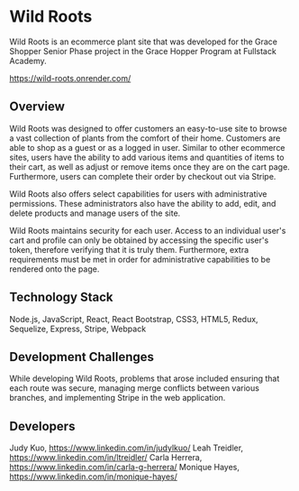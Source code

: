 # Wild Roots
Wild Roots is an ecommerce plant site that was developed for the Grace Shopper Senior Phase project in the Grace Hopper Program at Fullstack Academy.

https://wild-roots.onrender.com/ 

## Overview
Wild Roots was designed to offer customers an easy-to-use site to browse a vast collection of plants from the comfort of their home. Customers are able to shop as a guest or as a logged in user. Similar to other ecommerce sites, users have the ability to add various items and quantities of items to their cart, as well as adjust or remove items once they are on the cart page. Furthermore, users can complete their order by checkout out via Stripe.

Wild Roots also offers select capabilities for users with administrative permissions. These administrators also have the ability to add, edit, and delete products and manage users of the site. 

Wild Roots maintains security for each user. Access to an individual user's cart and profile can only be obtained by accessing the specific user's token, therefore verifying that it is truly them. Furthermore, extra requirements must be met in order for administrative capabilities to be rendered onto the page. 

## Technology Stack
Node.js, JavaScript, React, React Bootstrap, CSS3, HTML5, Redux, Sequelize, Express, Stripe, Webpack

## Development Challenges
While developing Wild Roots, problems that arose included ensuring that each route was secure, managing merge conflicts between various branches, and implementing Stripe in the web application. 

## Developers
Judy Kuo, https://www.linkedin.com/in/judylkuo/ 
Leah Treidler, https://www.linkedin.com/in/ltreidler/ 
Carla Herrera, https://www.linkedin.com/in/carla-g-herrera/ 
Monique Hayes, https://www.linkedin.com/in/monique-hayes/ 

